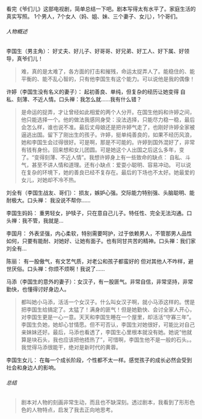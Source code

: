 看完《爷们儿》这部电视剧，简单总结一下吧。剧本写得太有水平了。家庭生活的真实写照。 1个男人，7个女人（妈、姐、妹、三个妻子、女儿），1个哥们。

###### 人物概述
李国生（男主角）： 好丈夫、好儿子、好哥哥、好兄弟、好工人、好下属、好领导，真爷们儿！
> 难，真的是太难了，各方面的打击和摧残，命运太捉弄人了。能稳住的、能平衡的、能不乱心智的，只有他李国生有这个能力。可以说他是我的偶像！

许婷（李国生没有名义的妻子）： 起初善良、单纯，但复杂的经历让她变得 自私、刻薄、不近人情。口头禅：我怎么就……我有什么错？ 
> 是命运的捉弄，才让曾经如此相爱的两个人分开。在国生他妈和许婷之间，他只能选择一个。他的做法我感同身受：没法选择，只能尽力稳一稳，最后会怎么样，谁也说不准。最后丈母娘还是把许婷气走了，也刚好许婷全家被逼逃出国。留下了刚出生的孩子。许婷，挺单纯善良的，如果不经历风浪，她和李国生会过得很好。可是啊，那是不可能的。许婷到国外混好了，非常有钱有身份。回来想和女儿团圆。可是她这个人出国之后这么多年，变了。“变得刻薄、不近人情”。我想许婷身上有一些致命的缺点： 自私、斗气，甚至不讲人情和道理。还有小缺点：爱耍小聪明、容易冲动。 可以说在复杂的环境下，她的善良已经不复存在。最后的下场也不太好。她最爱的女儿，对她却不冷不热。

刘全有（李国生战友、哥们）： 损友，嫉妒心强。交际能力特别强、头脑聪明、能耐极大。口头禅： 我没说不帮你…… 

李国生妈妈： 重男轻女，护犊子，只在意自己儿子。特任性、完全无法沟通。口头禅：我不管，我就是… 

李国月： 外表坚强，内心柔软，特别需要呵护，过于依赖男人，不管那男人品性如何，只要有能耐、对她好、让她有面子。也有同甘共苦的精神。口头禅：我们家刘全有… 

陈丽： 有一股傲气，有文艺气质，对老公和孩子都蛮好的 但对其他人不咋样，避世厌俗。口头禅：你烦不烦啊！我说了…… 

马添（李国生的意外的妻子）：女汉子，有一股匪气。非常自信，非常坚持，非常勤快，也懂得讨好身边人。 
> 都叫她小马添，活活一个女汉子。什么叫女汉子啊，就小马添这样的。愣是把李国生给搞定了。太猛了！满身的匪气！但是她勤快、会讨全家人开心，对李国生更是一心一意。天天和李国生睡在一个屋里，却活活“守寡三年”。李国生负她，她却心甘情愿。但不可否认，李国生对她很好，可能比对自己亲妹妹还好。最后，马添也看透了，李国生心里根本就没有她。她说“他就算是块石头，我也应该把他捂热了”，可惜啊，李国生他不是一般的石头。。我觉得马添很能干，绝对是新时代的黄蓉。

李国生女儿： 在每一个成长阶段，个性都不太一样。感觉孩子的成长必然会受到社会和身边人的影响。

###### 总结
>剧本对人物的刻画非常生动，而且也不缺深刻。透过剧本，我看到了形形色色的人物特点，启发了我去正向地思考。
